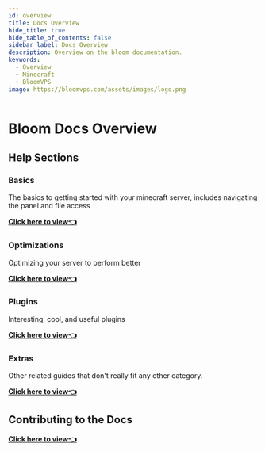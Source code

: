 ```yaml
---
id: overview
title: Docs Overview
hide_title: true
hide_table_of_contents: false
sidebar_label: Docs Overview
description: Overview on the bloom documentation.
keywords:
  - Overview
  - Minecraft
  - BloomVPS
image: https://bloomvps.com/assets/images/logo.png
---
```

# Bloom Docs Overview
## Help Sections
### Basics
The basics to getting started with your minecraft server, includes navigating the panel and file access

**[Click here to view:point_left:](basic-controls.md)**
### Optimizations
Optimizing your server to perform better

**[Click here to view:point_left:](fabric-server-optimization.md)**
### Plugins
Interesting, cool, and useful plugins

**[Click here to view:point_left:](plugins/chunky.md)**
### Extras
Other related guides that don't really fit any other category.

**[Click here to view:point_left:](mobile-app.md)**
## Contributing to the Docs
**[Click here to view:point_left:](contributing.md)**
